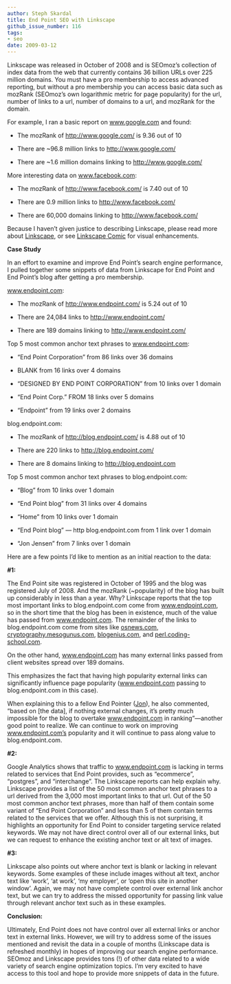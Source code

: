 ```yaml
---
author: Steph Skardal
title: End Point SEO with Linkscape
github_issue_number: 116
tags:
- seo
date: 2009-03-12
---
```


Linkscape was released in October of 2008 and is SEOmoz’s collection of index data from the web that currently contains 36 billion URLs over 225 million domains. You must have a pro membership to access advanced reporting, but without a pro membership you can access basic data such as mozRank (SEOmoz’s own logarithmic metric for page popularity) for the url, number of links to a url, number of domains to a url, and mozRank for the domain.

For example, I ran a basic report on www.google.com and found:

- The mozRank of http://www.google.com/ is 9.36 out of 10

- There are ~96.8 million links to http://www.google.com/

- There are ~1.6 million domains linking to http://www.google.com/

More interesting data on www.facebook.com:

- The mozRank of http://www.facebook.com/ is 7.40 out of 10

- There are 0.9 million links to http://www.facebook.com/

- There are 60,000 domains linking to http://www.facebook.com/

Because I haven’t given justice to describing Linkscape, please read more about [Linkscape](http://www.seomoz.org/linkscape), or see [Linkscape Comic](http://www.seomoz.org/linkscape_comic.html) for visual enhancements.

**Case Study**

In an effort to examine and improve End Point’s search engine performance, I pulled together some snippets of data from Linkscape for End Point and End Point’s blog after getting a pro membership.

www.endpoint.com:

- The mozRank of http://www.endpoint.com/ is 5.24 out of 10

- There are 24,084 links to http://www.endpoint.com/

- There are 189 domains linking to http://www.endpoint.com/

Top 5 most common anchor text phrases to www.endpoint.com:

- “End Point Corporation” from 86 links over 36 domains

- BLANK from 16 links over 4 domains

- “DESIGNED BY END POINT CORPORATION” from 10 links over 1 domain

- “End Point Corp.” FROM 18 links over 5 domains

- “Endpoint” from 19 links over 2 domains

blog.endpoint.com:

- The mozRank of http://blog.endpoint.com/ is 4.88 out of 10

- There are 220 links to http://blog.endpoint.com/

- There are 8 domains linking to http://blog.endpoint.com

Top 5 most common anchor text phrases to blog.endpoint.com:

- “Blog” from 10 links over 1 domain

- “End Point blog” from 31 links over 4 domains

- “Home” from 10 links over 1 domain

- “End Point blog” — http blog.endpoint.com from 1 link over 1 domain

- “Jon Jensen” from 7 links over 1 domain

Here are a few points I’d like to mention as an initial reaction to the data:

**#1:**

The End Point site was registered in October of 1995 and the blog was registered July of 2008. And the mozRank (~popularity) of the blog has built up considerably in less than a year. Why? Linkscape reports that the top most important links to blog.endpoint.com come from www.endpoint.com, so in the short time that the blog has been in existence, much of the value has passed from www.endpoint.com. The remainder of the links to blog.endpoint.com come from sites like [osnews.com](http://www.osnews.com), [cryptography.mesogunus.com](https://web.archive.org/web/20090821214145/http://cryptography.mesogunus.com/), [blogenius.com](https://web.archive.org/web/20090228164219/http://www.blogenius.com/), and [perl.coding-school.com](http://perl.coding-school.com/).

On the other hand, www.endpoint.com has many external links passed from client websites spread over 189 domains.

This emphasizes the fact that having high popularity external links can significantly influence page popularity (www.endpoint.com passing to blog.endpoint.com in this case).

When explaining this to a fellow End Pointer ([Jon](/team/jon-jensen)), he also commented, “based on [the data], if nothing external changes, it’s pretty much impossible for the blog to overtake www.endpoint.com in ranking”—​another good point to realize. We can continue to work on improving www.endpoint.com’s popularity and it will continue to pass along value to blog.endpoint.com.

**#2:**

Google Analytics shows that traffic to www.endpoint.com is lacking in terms related to services that End Point provides, such as “ecommerce”, “postgres”, and “interchange”. The Linkscape reports can help explain why. Linkscape provides a list of the 50 most common anchor text phrases to a url derived from the 3,000 most important links to that url. Out of the 50 most common anchor text phrases, more than half of them contain some variant of “End Point Corporation” and less than 5 of them contain terms related to the services that we offer. Although this is not surprising, it highlights an opportunity for End Point to consider targeting service related keywords. We may not have direct control over all of our external links, but we can request to enhance the existing anchor text or alt text of images.

**#3:**

Linkscape also points out where anchor text is blank or lacking in relevant keywords. Some examples of these include images without alt text, anchor text like ‘work’, ‘at work’, ‘my employer’, or ‘open this site in another window’. Again, we may not have complete control over external link anchor text, but we can try to address the missed opportunity for passing link value through relevant anchor text such as in these examples.

**Conclusion:**

Ultimately, End Point does not have control over all external links or anchor text in external links. However, we will try to address some of the issues mentioned and revisit the data in a couple of months (Linkscape data is refreshed monthly) in hopes of improving our search engine performance. SEOmoz and Linkscape provides tons (!) of other data related to a wide variety of search engine optimization topics. I’m very excited to have access to this tool and hope to provide more snippets of data in the future.
